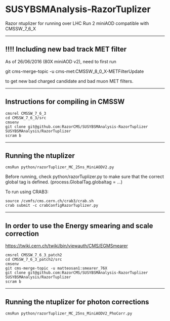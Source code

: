 SUSYBSMAnalysis-RazorTuplizer
=============================

Razor ntuplizer for running over LHC Run 2 miniAOD compatible with CMSSW_7_6_X

---------------------------------------
!!!! Including new bad track MET filter
 ---------------------------------------

As of 26/06/2016 (80X miniAOD v2), need to first run

git cms-merge-topic -u cms-met:CMSSW_8_0_X-METFilterUpdate

to get new bad charged candidate and bad muon MET filters.

-----------------------------------
Instructions for compiling in CMSSW
-----------------------------------

    cmsrel CMSSW_7_6_3
    cd CMSSW_7_6_3/src
    cmsenv
    git clone git@github.com:RazorCMS/SUSYBSMAnalysis-RazorTuplizer SUSYBSMAnalysis/RazorTuplizer
    scram b

---------------------    
Running the ntuplizer
---------------------

	cmsRun python/razorTuplizer_MC_25ns_MiniAODV2.py

    
Before running, check python/razorTuplizer.py to make sure that the correct global tag is defined. (process.GlobalTag.globaltag = ...)

To run using CRAB3:

    source /cvmfs/cms.cern.ch/crab3/crab.sh
    crab submit -c crabConfigRazorTuplizer.py



--------------------------------------------------------
In order to use the Energy smearing and scale correction
--------------------------------------------------------

https://twiki.cern.ch/twiki/bin/viewauth/CMS/EGMSmearer


	cmsrel CMSSW_7_6_3_patch2
	cd CMSSW_7_6_3_patch2/src
	cmsenv
	git cms-merge-topic -u matteosan1:smearer_76X
	git clone git@github.com:RazorCMS/SUSYBSMAnalysis-RazorTuplizer SUSYBSMAnalysis/RazorTuplizer
	scram b

--------------------------------------------
Running the ntuplizer for photon corrections
--------------------------------------------

	cmsRun python/razorTuplizer_MC_25ns_MiniAODV2_PhoCorr.py
